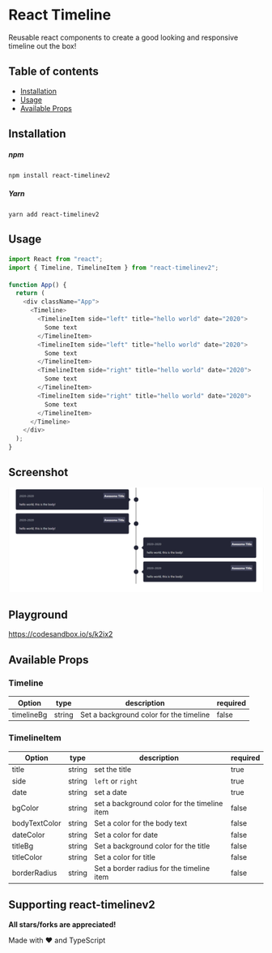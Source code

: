# React Timeline

Reusable react components to create a good looking and responsive timeline out the box!

## Table of contents

- [Installation](#installation)
- [Usage](#usage)
- [Available Props](#available-props)

## Installation

##### npm

`npm install react-timelinev2`

##### Yarn

`yarn add react-timelinev2`

## Usage

```js
import React from "react";
import { Timeline, TimelineItem } from "react-timelinev2";

function App() {
  return (
    <div className="App">
      <Timeline>
        <TimelineItem side="left" title="hello world" date="2020">
          Some text
        </TimelineItem>
        <TimelineItem side="left" title="hello world" date="2020">
          Some text
        </TimelineItem>
        <TimelineItem side="right" title="hello world" date="2020">
          Some text
        </TimelineItem>
        <TimelineItem side="right" title="hello world" date="2020">
          Some text
        </TimelineItem>
      </Timeline>
    </div>
  );
}
```

## Screenshot

![screenshot](./react-timeline.png)

## Playground

<https://codesandbox.io/s/k2ix2>

## Available Props

### Timeline

| Option     | type   | description                             | required |
| ---------- | ------ | --------------------------------------- | -------- |
| timelineBg | string | Set a background color for the timeline | false    |

### TimelineItem

| Option        | type   | description                                  | required |
| ------------- | ------ | -------------------------------------------- | -------- |
| title         | string | set the title                                | true     |
| side          | string | `left` or `right`                            | true     |
| date          | string | set a date                                   | true     |
| bgColor       | string | set a background color for the timeline item | false    |
| bodyTextColor | string | Set a color for the body text                | false    |
| dateColor     | string | Set a color for date                         | false    |
| titleBg       | string | Set a background color for the title         | false    |
| titleColor    | string | Set a color for title                        | false    |
| borderRadius  | string | Set a border radius for the timeline item    | false    |


## Supporting react-timelinev2

**All stars/forks are appreciated!**

Made with ❤ and TypeScript

